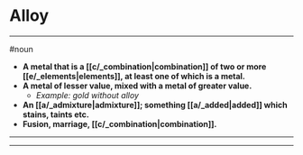 # Alloy
---
#noun
- **A metal that is a [[c/_combination|combination]] of two or more [[e/_elements|elements]], at least one of which is a metal.**
- **A metal of lesser value, mixed with a metal of greater value.**
	- _Example: gold without alloy_
- **An [[a/_admixture|admixture]]; something [[a/_added|added]] which stains, taints etc.**
- **Fusion, marriage, [[c/_combination|combination]].**
---
---
